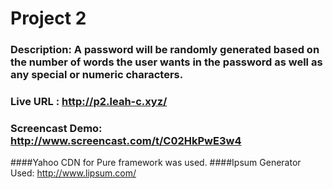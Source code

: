 # Project 2
### Description: A password will be randomly generated based on the number of words the user wants in the password as well as any special or numeric characters.
### Live URL : http://p2.leah-c.xyz/
### Screencast Demo: http://www.screencast.com/t/C02HkPwE3w4

####Yahoo CDN for Pure framework was used.
####Ipsum Generator Used: http://www.lipsum.com/